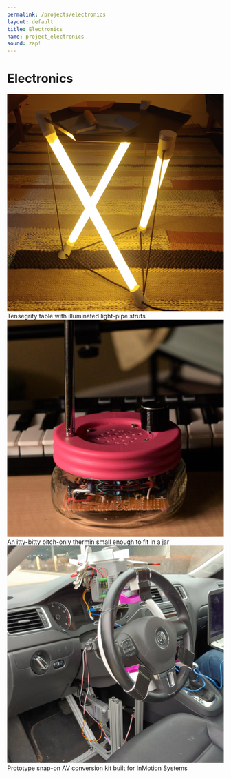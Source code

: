 ```yaml
---
permalink: /projects/electronics
layout: default
title: Electronics
name: project_electronics
sound: zap!
---
```

# Electronics

<div class="row">
 <div class="column">
        <img src="../assets/images/projects/Electronics/tensegritytable.jpg" class="sublistimg">
        <div class="overlay">
            <div class="text_small">Tensegrity table with illuminated light-pipe struts</div>
        </div>
    </div>
    <div class="column">
        <img src="../assets/images/projects/Electronics/theremini.jpg" class="sublistimg">
        <div class="overlay">
            <div class="text_small">An itty-bitty pitch-only thermin small enough to fit in a jar</div>
        </div>
    </div>
    <div class="column">
        <img src="../assets/images/projects/Electronics/av.jpg" class="sublistimg">
        <div class="overlay">
            <div class="text_small">Prototype snap-on AV conversion kit built for InMotion Systems</div>
        </div>
    </div>
</div>